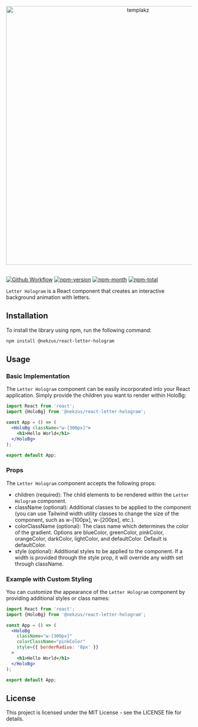 <div align="center">
<img width="700" alt="templakz" src="https://res.cloudinary.com/dsvsl0b0b/image/upload/v1706374690/npm-package/pmknqveou1gvs5ldlntt.png">
</div>
<br>

[![Github Workflow](https://github.com/nekzus/letter-hologram/actions/workflows/publish.yml/badge.svg?event=push)](https://github.com/Nekzus/letter-hologram/actions/workflows/publish.yml)
[![npm-version](https://img.shields.io/npm/v/@nekzus/react-letter-hologram.svg)](https://www.npmjs.com/package/@nekzus/react-letter-hologram)
[![npm-month](https://img.shields.io/npm/dm/@nekzus/react-letter-hologram.svg)](https://www.npmjs.com/package/@nekzus/react-letter-hologram)
[![npm-total](https://img.shields.io/npm/dt/@nekzus/react-letter-hologram.svg?style=flat)](https://www.npmjs.com/package/@nekzus/react-letter-hologram)

`Letter Hologram` is a React component that creates an interactive background animation with letters.

## Installation

To install the library using npm, run the following command:

```bash
npm install @nekzus/react-letter-hologram
```

## Usage

### Basic Implementation

The `Letter Hologram` component can be easily incorporated into your React application. Simply provide the children you want to render within HoloBg:

```jsx
import React from 'react';
import {HoloBg} from '@nekzus/react-letter-hologram';

const App = () => (
  <HoloBg className="w-[300px]">
    <h1>Hello World</h1>
  </HoloBg>
);

export default App;
```

### Props

The `Letter Hologram` component accepts the following props:

- children (required): The child elements to be rendered within the `Letter Hologram` component.
- className (optional): Additional classes to be applied to the component (you can use Tailwind width utility classes to change the size of the component, such as w-[100px], w-[200px], etc.).
- colorClassName (optional): The class name which determines the color of the gradient. Options are blueColor, greenColor, pinkColor, orangeColor, darkColor, lightColor, and defaultColor. Default is defaultColor.
- style (optional): Additional styles to be applied to the component. If a width is provided through the style prop, it will override any width set through className.
  
### Example with Custom Styling

You can customize the appearance of the `Letter Hologram` component by providing additional styles or class names:

```jsx
import React from 'react';
import {HoloBg} from '@nekzus/react-letter-hologram';

const App = () => (
  <HoloBg 
    className="w-[300px]"
    colorClassName="pinkColor"
    style={{ borderRadius: '8px' }}
  >
    <h1>Hello World</h1>
  </HoloBg>
);

export default App;
```

## License

This project is licensed under the MIT License - see the LICENSE file for details.